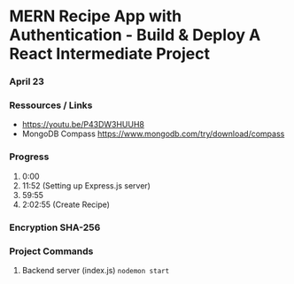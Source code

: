 # MERN Recipe App with Authentication - Build & Deploy A React Intermediate Project

### April 23

### Ressources / Links

- https://youtu.be/P43DW3HUUH8
- MongoDB Compass https://www.mongodb.com/try/download/compass

### Progress
1. 0:00
2. 11:52 (Setting up Express.js server)
3. 59:55
4. 2:02:55 (Create Recipe)

### Encryption SHA-256

### Project Commands

1. Backend server (index.js)
```nodemon start```